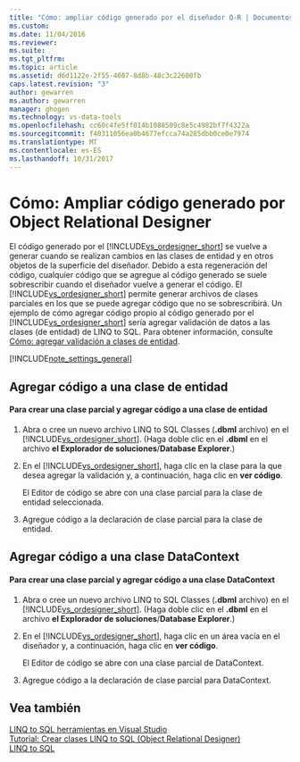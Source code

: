 ```yaml
---
title: "Cómo: ampliar código generado por el diseñador O-R | Documentos de Microsoft"
ms.custom: 
ms.date: 11/04/2016
ms.reviewer: 
ms.suite: 
ms.tgt_pltfrm: 
ms.topic: article
ms.assetid: d6d1122e-2f55-4607-8d8b-48c3c22600fb
caps.latest.revision: "3"
author: gewarren
ms.author: gewarren
manager: ghogen
ms.technology: vs-data-tools
ms.openlocfilehash: cc60c4fe5ff014b1088509c8e5c4982bf7f4322a
ms.sourcegitcommit: f40311056ea0b4677efcca74a285dbb0ce0e7974
ms.translationtype: MT
ms.contentlocale: es-ES
ms.lasthandoff: 10/31/2017
---
```

# <a name="how-to-extend-code-generated-by-the-or-designer"></a>Cómo: Ampliar código generado por Object Relational Designer
El código generado por el [!INCLUDE[vs_ordesigner_short](../data-tools/includes/vs_ordesigner_short_md.md)] se vuelve a generar cuando se realizan cambios en las clases de entidad y en otros objetos de la superficie del diseñador. Debido a esta regeneración del código, cualquier código que se agregue al código generado se suele sobrescribir cuando el diseñador vuelve a generar el código. El [!INCLUDE[vs_ordesigner_short](../data-tools/includes/vs_ordesigner_short_md.md)] permite generar archivos de clases parciales en los que se puede agregar código que no se sobrescribirá. Un ejemplo de cómo agregar código propio al código generado por el [!INCLUDE[vs_ordesigner_short](../data-tools/includes/vs_ordesigner_short_md.md)] sería agregar validación de datos a las clases (de entidad) de LINQ to SQL. Para obtener información, consulte [Cómo: agregar validación a clases de entidad](../data-tools/how-to-add-validation-to-entity-classes.md).  
  
[!INCLUDE[note_settings_general](../data-tools/includes/note_settings_general_md.md)]  
  
## <a name="adding-code-to-an-entity-class"></a>Agregar código a una clase de entidad  
  
#### <a name="to-create-a-partial-class-and-add-code-to-an-entity-class"></a>Para crear una clase parcial y agregar código a una clase de entidad  
  
1.  Abra o cree un nuevo archivo LINQ to SQL Classes (**.dbml** archivo) en el [!INCLUDE[vs_ordesigner_short](../data-tools/includes/vs_ordesigner_short_md.md)]. (Haga doble clic en el **.dbml** en el archivo **el Explorador de soluciones**/**Database Explorer**.)  
  
2.  En el [!INCLUDE[vs_ordesigner_short](../data-tools/includes/vs_ordesigner_short_md.md)], haga clic en la clase para la que desea agregar la validación y, a continuación, haga clic en **ver código**.  
  
     El Editor de código se abre con una clase parcial para la clase de entidad seleccionada.  
  
3.  Agregue código a la declaración de clase parcial para la clase de entidad.  
  
## <a name="adding-code-to-a-datacontext"></a>Agregar código a una clase DataContext  
  
#### <a name="to-create-a-partial-class-and-add-code-to-a-datacontext"></a>Para crear una clase parcial y agregar código a una clase DataContext  
  
1.  Abra o cree un nuevo archivo LINQ to SQL Classes (**.dbml** archivo) en el [!INCLUDE[vs_ordesigner_short](../data-tools/includes/vs_ordesigner_short_md.md)]. (Haga doble clic en el **.dbml** en el archivo **el Explorador de soluciones**/**Database Explorer**.)  
  
2.  En el [!INCLUDE[vs_ordesigner_short](../data-tools/includes/vs_ordesigner_short_md.md)], haga clic en un área vacía en el diseñador y, a continuación, haga clic en **ver código**.  
  
     El Editor de código se abre con una clase parcial de DataContext.  
  
3.  Agregue código a la declaración de clase parcial para DataContext.  
  
## <a name="see-also"></a>Vea también  
 [LINQ to SQL herramientas en Visual Studio](../data-tools/linq-to-sql-tools-in-visual-studio2.md)   
 [Tutorial: Crear clases LINQ to SQL (Object Relational Designer)](how-to-create-linq-to-sql-classes-mapped-to-tables-and-views-o-r-designer.md)   
 [LINQ to SQL](/dotnet/framework/data/adonet/sql/linq/index)   
 